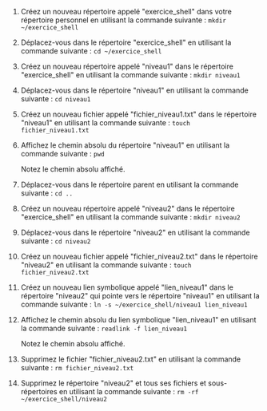 1.  Créez un nouveau répertoire appelé "exercice_shell" dans votre répertoire personnel en utilisant la commande suivante :
    `mkdir ~/exercice_shell`
2.  Déplacez-vous dans le répertoire "exercice_shell" en utilisant la commande suivante :
    `cd ~/exercice_shell`
3.  Créez un nouveau répertoire appelé "niveau1" dans le répertoire "exercice_shell" en utilisant la commande suivante :
    `mkdir niveau1`
4.  Déplacez-vous dans le répertoire "niveau1" en utilisant la commande suivante :
    `cd niveau1`
5.  Créez un nouveau fichier appelé "fichier_niveau1.txt" dans le répertoire "niveau1" en utilisant la commande suivante :
    `touch fichier_niveau1.txt`
6.  Affichez le chemin absolu du répertoire "niveau1" en utilisant la commande suivante :
    `pwd`

    Notez le chemin absolu affiché.

7.  Déplacez-vous dans le répertoire parent en utilisant la commande suivante :
    `cd ..`
8.  Créez un nouveau répertoire appelé "niveau2" dans le répertoire "exercice_shell" en utilisant la commande suivante :
    `mkdir niveau2`
9.  Déplacez-vous dans le répertoire "niveau2" en utilisant la commande suivante :
    `cd niveau2`
10. Créez un nouveau fichier appelé "fichier_niveau2.txt" dans le répertoire "niveau2" en utilisant la commande suivante :
    `touch fichier_niveau2.txt`

11. Créez un nouveau lien symbolique appelé "lien_niveau1" dans le répertoire "niveau2" qui pointe vers le répertoire "niveau1" en utilisant la commande suivante :
    `ln -s ~/exercice_shell/niveau1 lien_niveau1`

12. Affichez le chemin absolu du lien symbolique "lien_niveau1" en utilisant la commande suivante :
    `readlink -f lien_niveau1`


    Notez le chemin absolu affiché.

13. Supprimez le fichier "fichier_niveau2.txt" en utilisant la commande suivante :
    `rm fichier_niveau2.txt`

14. Supprimez le répertoire "niveau2" et tous ses fichiers et sous-répertoires en utilisant la commande suivante :
    `rm -rf ~/exercice_shell/niveau2`

